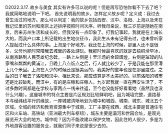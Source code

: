 D2022.3.17.
故乡与美食
其实有许多可以说的呢！但是再写恐怕你看不下去了吧？我就简略地说明一下吧。
首先说明我的故乡。怎样定义故乡呢？定义成：我过去曾生活过的地方。那么可以判定：我的故乡包括西安、汉中、洛阳、上海以及未在我记忆里的苏州和南京上述排序按照时间次序。听我母亲说，我三岁前是随她在南京，后来苏州生活和成长的，但我没有一点印象了。打我记事起，我就是在上海长大的，而我户口本上所记载的出生地仪征市，我此生从未有记得去过，也未曾听家人提起过什么具体的事。上海是个好地方。我还在上海的时候，那里人还不是很多，父母也能时常陪我去城里的各处游玩。我那时候最喜欢的就是去梧桐滑早冰，从南京路到人民英雄纪念碑，一路上左侧是十里洋场的金碧辉煌，右侧是璀璨的陆家嘴和粼粼的黄浦江，且晚上八点饭点之后，行人就比较少了，于是我能在那里滑上几个米回。上海在人少的时候还是挺美丽的，我美好的童年也是在那里度过。之后的日子我去了洛阳和汉中，相比来说，那应该算是不太美好的。以前洛阳的城市还是比较破乱，而汉中，有的是庄稼和庄稼人。九岁起我就一直在西安生活了，不过多数时间都是在学校与家两点一线来往返，至今也没能好好看看她（虽然我也没什么兴趣）。这座城市的特点主要是片区规划比较鲜明吧，因为城墙完整，道路基本与经纬线平行的缘故，一座城被清晰地划为城中和城西、城南、城东、城北五个区域。全城的经济和教育资源集中于城南，工厂主要在城西，城北主要是普通住宅区和火车站、高铁站（亚洲最大列车枢纽），城东主要是灞河和世园会址，是观光展览开大会的地方。城中呢？因为不能改建以保护文物，因此住的人很少，多是为外地游客设置的服务业，就我们同子来说是很少去的。
